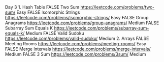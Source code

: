 Day 3	1. Hash Table	FALSE	Two Sum	https://leetcode.com/problems/two-sum/	Easy
		FALSE	Isomorphic Strings	https://leetcode.com/problems/isomorphic-strings/	Easy
		FALSE	Group Anagrams	https://leetcode.com/problems/group-anagrams/	Medium
		FALSE	Subarray Sum Equals K	https://leetcode.com/problems/subarray-sum-equals-k/	Medium
		FALSE	Valid Sudoku	https://leetcode.com/problems/valid-sudoku/	Medium
	2. Arrays	FALSE	Meeting Rooms	https://leetcode.com/problems/meeting-rooms/	Easy
		FALSE	Merge Intervals	https://leetcode.com/problems/merge-intervals/	Medium
		FALSE	3 Sum	https://leetcode.com/problems/3sum/	Medium
